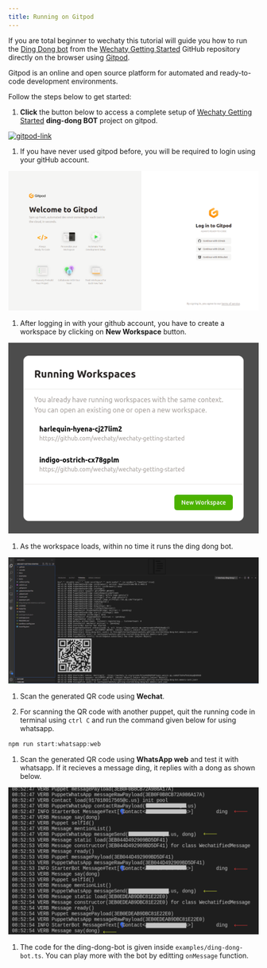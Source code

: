 ```yaml
---
title: Running on Gitpod
---
```


If you are total beginner to wechaty this tutorial will guide you how to run the [Ding Dong bot](https://github.com/wechaty/wechaty-getting-started/blob/master/examples/ding-dong-bot.ts) from the [Wechaty Getting Started](https://github.com/wechaty/wechaty-getting-started) GitHub repository directly on the browser using [Gitpod](https://gitpod.io/#https://github.com/wechaty/wechaty-getting-started).

Gitpod is an online and open source platform for automated and ready-to-code development environments.

Follow the steps below to get started:

1. **Click** the button below to access a complete setup of [Wechaty Getting Started](https://github.com/wechaty/wechaty-getting-started/blob/master/examples/ding-dong-bot.ts) **ding-dong BOT** project on gitpod.

  [![gitpod-link][gitpod_img]][gitpod_link]

  [gitpod_img]: https://img.shields.io/badge/Gitpod-Ready--to--Code-blue?logo=gitpod
  [gitpod_link]: https://gitpod.io/#https://github.com/wechaty/wechaty-getting-started

1. If you have never used gitpod before, you will be required to login using your gitHub account.

  ![sign in](../../static/img/docs/getting-started/quick-start/gitpod/gitpod-signin.png)

1. After logging in with your github account, you have to create a workspace by clicking on **New Workspace** button.

  ![create-workspace](../../static/img/docs/getting-started/quick-start/gitpod/create-workspace.png)

1. As the workspace loads, within no time it runs the ding dong bot.

  ![loaded](../../static/img/docs/getting-started/quick-start/gitpod/gitpod-loaded.png)

1. Scan the generated QR code using **Wechat**.

1. For scanning the QR code with another puppet, quit the running code in terminal using `ctrl C` and run the command given below for using whatsapp.

  ```ts
  npm run start:whatsapp:web
  ```

1. Scan the generated QR code using **WhatsApp web** and test it with whatsapp. If it recieves a message ding, it replies with a dong as shown below.

  ![output](../../static/img/docs/getting-started/quick-start/gitpod/ding-dong-output.png)

1. The code for the ding-dong-bot is given inside `examples/ding-dong-bot.ts`. You can play more with the bot by editting `onMessage` function.
